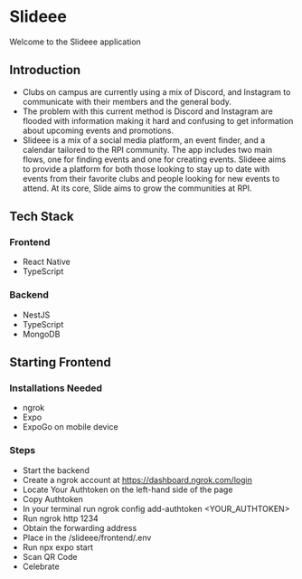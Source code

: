 # **Slideee**
Welcome to the Slideee application

## Introduction
- Clubs on campus are currently using a mix of Discord, and Instagram to communicate with their members and the general body.
- The problem with this current method is Discord and Instagram are flooded with information making it hard and confusing to get information about upcoming events and promotions.
- Slideee is a mix of a social media platform, an event finder, and a calendar tailored to the RPI community. The app includes two main flows, one for finding events and one for creating events. Slideee aims to provide a platform for both those looking to stay up to date with events from their favorite clubs and people looking for new events to attend. At its core, Slide aims to grow the communities at RPI.
 
## Tech Stack
### Frontend
- React Native
- TypeScript
### Backend
- NestJS
- TypeScript
- MongoDB
  
## Starting Frontend
### Installations Needed
- ngrok
- Expo
- ExpoGo on mobile device
### Steps
- Start the backend
- Create a ngrok account at https://dashboard.ngrok.com/login
- Locate Your Authtoken on the left-hand side of the page
- Copy Authtoken
- In your terminal run ngrok config add-authtoken <YOUR_AUTHTOKEN>
- Run ngrok http 1234
- Obtain the forwarding address
- Place in the /slideee/frontend/.env
- Run npx expo start
- Scan QR Code
- Celebrate


 

